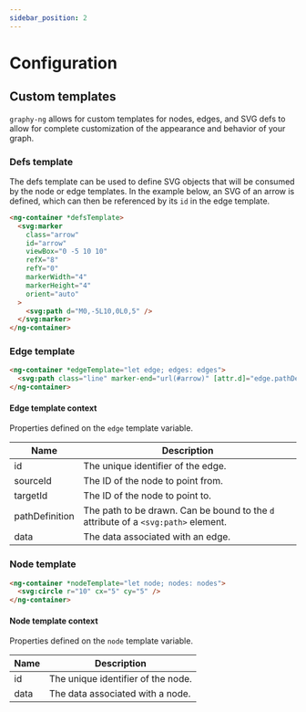 ```yaml
---
sidebar_position: 2
---
```


# Configuration

## Custom templates

`graphy-ng` allows for custom templates for nodes, edges, and SVG defs to allow for complete customization of the appearance and behavior of your graph.

### Defs template

The defs template can be used to define SVG objects that will be consumed by the node or edge templates. In the example below, an SVG of an arrow is defined, which can then be referenced by its `id` in the edge template.

```html
<ng-container *defsTemplate>
  <svg:marker
    class="arrow"
    id="arrow"
    viewBox="0 -5 10 10"
    refX="8"
    refY="0"
    markerWidth="4"
    markerHeight="4"
    orient="auto"
  >
    <svg:path d="M0,-5L10,0L0,5" />
  </svg:marker>
</ng-container>
```

### Edge template

```html
<ng-container *edgeTemplate="let edge; edges: edges">
  <svg:path class="line" marker-end="url(#arrow)" [attr.d]="edge.pathDefinition"></svg:path>
</ng-container>
```

#### Edge template context

Properties defined on the `edge` template variable.

| Name           | Description                                                                        |
| -------------- | ---------------------------------------------------------------------------------- |
| id             | The unique identifier of the edge.                                                 |
| sourceId       | The ID of the node to point from.                                                  |
| targetId       | The ID of the node to point to.                                                    |
| pathDefinition | The path to be drawn. Can be bound to the `d` attribute of a `<svg:path>` element. |
| data           | The data associated with an edge.                                                  |

### Node template

```html
<ng-container *nodeTemplate="let node; nodes: nodes">
  <svg:circle r="10" cx="5" cy="5" />
</ng-container>
```

#### Node template context

Properties defined on the `node` template variable.

| Name | Description                        |
| ---- | ---------------------------------- |
| id   | The unique identifier of the node. |
| data | The data associated with a node.   |
